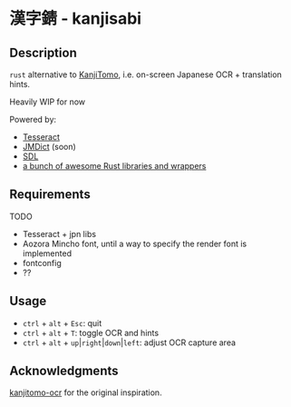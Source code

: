 # 漢字錆 - kanjisabi

## Description

`rust` alternative to [KanjiTomo](https://www.kanjitomo.net/), i.e. on-screen Japanese OCR + translation hints.

Heavily WIP for now

Powered by:
- [Tesseract](https://github.com/tesseract-ocr/tesseract)
- [JMDict](http://edrdg.org/jmdict/j_jmdict.html) (soon)
- [SDL](https://www.libsdl.org/)
- [a bunch of awesome Rust libraries and wrappers](Cargo.toml)

## Requirements

TODO

* Tesseract + jpn libs
* Aozora Mincho font, until a way to specify the render font is implemented
* fontconfig
* ??

## Usage

* `ctrl` + `alt` + `Esc`: quit
* `ctrl` + `alt` + `T`: toggle OCR and hints
* `ctrl` + `alt` + `up`|`right`|`down`|`left`: adjust OCR capture area

## Acknowledgments

[kanjitomo-ocr](https://github.com/sakarika/kanjitomo-ocr) for the original inspiration.
